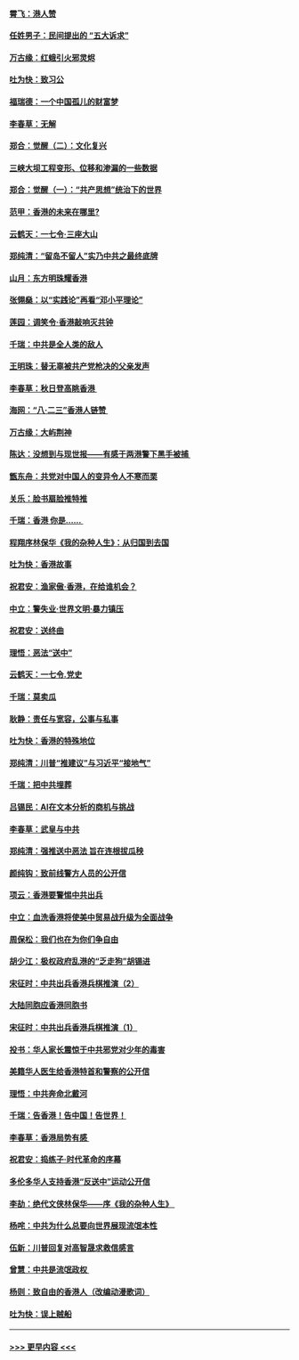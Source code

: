 #### [霄飞：港人赞](../pages/nsc993/n11482957.md?t=08281255) 
#### [任姓男子：民间提出的 “五大诉求”](../pages/nsc993/n11482897.md?t=08281255) 
#### [万古缘：红蛾引火邪灵烬](../pages/nsc993/n11482886.md?t=08281255) 
#### [吐为快：致习公](../pages/nsc993/n11482867.md?t=08281255) 
#### [福瑞德：一个中国孤儿的财富梦](../pages/nsc993/n11482817.md?t=08281255) 
#### [李春草：无解](../pages/nsc993/n11482791.md?t=08281255) 
#### [郑合：觉醒（二）：文化复兴](../pages/nsc993/n11478025.md?t=08281255) 
#### [三峡大坝工程变形、位移和渗漏的一些数据](../pages/nsc993/n11478232.md?t=08281255) 
#### [郑合：觉醒（一）：“共产思想”统治下的世界](../pages/nsc993/n11477663.md?t=08281255) 
#### [范甲：香港的未来在哪里?](../pages/nsc993/n11477249.md?t=08281255) 
#### [云鹤天：一七令·三座大山](../pages/nsc993/n11477192.md?t=08281255) 
#### [郑纯清：“留岛不留人”实乃中共之最终底牌](../pages/nsc993/n11476160.md?t=08281255) 
#### [山月：东方明珠耀香港](../pages/nsc993/n11476077.md?t=08281255) 
#### [张翎燊：以“实践论”再看“邓小平理论”](../pages/nsc993/n11475733.md?t=08281255) 
#### [莲园：调笑令‧香港敲响灭共钟](../pages/nsc993/n11475723.md?t=08281255) 
#### [千瑞：中共是全人类的敌人](../pages/nsc993/n11475329.md?t=08281255) 
#### [王明珠：替无辜被共产党枪决的父亲发声](../pages/nsc993/n11474570.md?t=08281255) 
#### [李春草：秋日登高眺香港 ](../pages/nsc993/n11474491.md?t=08281255) 
#### [海网：“八·二三”香港人链赞 ](../pages/nsc993/n11474538.md?t=08281255) 
#### [万古缘：大屿荆神](../pages/nsc993/n11474401.md?t=08281255) 
#### [陈达：没想到与现世报——有感于两港警下黑手被捕 ](../pages/nsc993/n11472557.md?t=08281255) 
#### [甑东舟：共党对中国人的变异令人不寒而栗](../pages/nsc993/n11472496.md?t=08281255) 
#### [关乐：脸书扇脸推特推](../pages/nsc993/n11472488.md?t=08281255) 
#### [千瑞：香港  你是…… ](../pages/nsc993/n11472459.md?t=08281255) 
#### [程翔序林保华《我的杂种人生》：从归国到去国](../pages/nsc993/n11472369.md?t=08281255) 
#### [吐为快：香港故事](../pages/nsc993/n11471931.md?t=08281255) 
#### [祝君安：渔家傲‧香港，在给谁机会？](../pages/nsc993/n11469718.md?t=08281255) 
#### [中立：警失业‧世界文明‧暴力镇压](../pages/nsc993/n11467566.md?t=08281255) 
#### [祝君安：送终曲](../pages/nsc993/n11467546.md?t=08281255) 
#### [理悟：恶法“送中”](../pages/nsc993/n11467290.md?t=08281255) 
#### [云鹤天：一七令.党史](../pages/nsc993/n11464122.md?t=08281255) 
#### [千瑞：莫卖瓜](../pages/nsc993/n11463014.md?t=08281255) 
#### [耿静：责任与宽容，公事与私事](../pages/nsc993/n11462810.md?t=08281255) 
#### [吐为快：香港的特殊地位](../pages/nsc993/n11462562.md?t=08281255) 
#### [郑纯清：川普“推建议”与习近平“接地气”](../pages/nsc993/n11461683.md?t=08281255) 
#### [千瑞：把中共埋葬](../pages/nsc993/n11461658.md?t=08281255) 
#### [吕锡民：AI在文本分析的商机与挑战](../pages/nsc993/n11460607.md?t=08281255) 
#### [李春草：武皇与中共](../pages/nsc993/n11460589.md?t=08281255) 
#### [郑纯清：强推送中恶法 旨在连根拔瓜秧](../pages/nsc993/n11460526.md?t=08281255) 
#### [颜纯钩：致前线警方人员的公开信](../pages/nsc993/n11459564.md?t=08281255) 
#### [项云：香港要警惕中共出兵](../pages/nsc993/n11459530.md?t=08281255) 
#### [中立：血洗香港将使美中贸易战升级为全面战争](../pages/nsc993/n11459717.md?t=08281255) 
#### [周保松：我们也在为你们争自由](../pages/nsc993/n11459087.md?t=08281255) 
#### [胡少江：极权政府乱港的“乏走狗”胡锡进](../pages/nsc993/n11459051.md?t=08281255) 
#### [宋征时：中共出兵香港兵棋推演（2）](../pages/nsc993/n11458306.md?t=08281255) 
#### [大陆同胞应香港同胞书](../pages/nsc993/n11457241.md?t=08281255) 
#### [宋征时：中共出兵香港兵棋推演（1）](../pages/nsc993/n11455979.md?t=08281255) 
#### [投书：华人家长震惊于中共邪党对少年的毒害](../pages/nsc993/n11454664.md?t=08281255) 
#### [美籍华人医生给香港特首和警察的公开信](../pages/nsc993/n11454599.md?t=08281255) 
#### [理悟：中共奔命北戴河](../pages/nsc993/n11454254.md?t=08281255) 
#### [千瑞：告香港！告中国！告世界！](../pages/nsc993/n11452639.md?t=08281255) 
#### [李春草：香港局势有感 ](../pages/nsc993/n11452364.md?t=08281255) 
#### [祝君安：捣练子‧时代革命的序幕](../pages/nsc993/n11452353.md?t=08281255) 
#### [多伦多华人支持香港“反送中”运动公开信](../pages/nsc993/n11452323.md?t=08281255) 
#### [李劼：绝代文侠林保华——序《我的杂种人生》 ](../pages/nsc993/n11452282.md?t=08281255) 
#### [杨咤：中共为什么总要向世界展现流氓本性](../pages/nsc993/n11448899.md?t=08281255) 
#### [伍新：川普回复对高智晟求救信感言](../pages/nsc993/n11448808.md?t=08281255) 
#### [曾慧：中共是流氓政权 ](../pages/nsc993/n11447277.md?t=08281255) 
#### [杨则：致自由的香港人（改编动漫歌词）](../pages/nsc993/n11447253.md?t=08281255) 
#### [吐为快：误上贼船](../pages/nsc993/n11447241.md?t=08281255) 

----
#### [ >>> 更早内容 <<< ](../indexes/nsc993-earlier.md)
